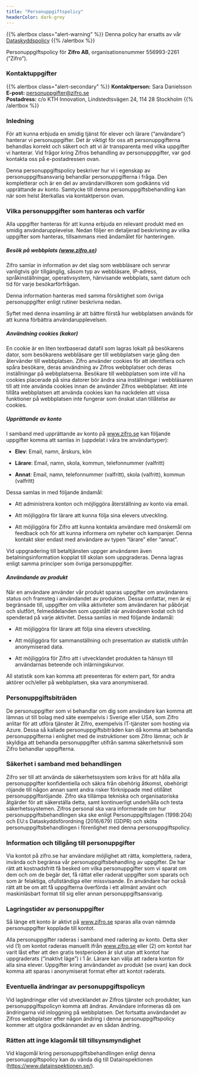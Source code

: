 ```yaml
---
title: "Personuppgiftspolicy"
headerColor: dark-grey
---
```


{{% alertbox class="alert-warning" %}}
Denna policy har ersatts av vår [Dataskyddspolicy](/dataskyddspolicy)
{{% /alertbox %}}

Personuppgiftspolicy för **Zifro AB**, organisationsnummer 556993-2261 (”Zifro”).

### Kontaktuppgifter

{{% alertbox class="alert-secondary" %}}
**Kontaktperson:** Sara Danielsson <br>
**E-post:** [personuppgifter@zifro.se](mailto:personuppgifter@zifro.se)\
**Postadress:** c/o KTH Innovation, Lindstedtsvägen 24, 114 28 Stockholm
{{% /alertbox %}}

### Inledning

För att kunna erbjuda en smidig tjänst för elever och lärare
(“användare”) hanterar vi personuppgifter. Det är viktigt för
oss att personuppgifterna behandlas korrekt och säkert och att vi är
transparenta med vilka uppgifter vi hanterar. Vid frågor kring Zifros
behandling av personupppgifter, var god kontakta oss på e-postadressen
ovan.

Denna personuppgiftspolicy beskriver hur vi i egenskap av
personuppgiftsansvarig behandlar personuppgifterna i fråga. Den
kompletterar och är en del av användarvillkoren som godkänns vid
upprättande av konto. Samtycke till denna personuppgiftsbehandling kan
när som helst återkallas via kontaktperson ovan.

### Vilka personuppgifter som hanteras och varför

Alla uppgifter hanteras för att kunna erbjuda en relevant produkt med
en smidig användarupplevelse. Nedan följer en detaljerad beskrivning
av vilka uppgifter som hanteras, tillsammans med ändamålet för
hanteringen.

##### Besök på webbplats (www.zifro.se)

Zifro samlar in information av det slag som webbläsare och servrar
vanligtvis gör tillgänglig, såsom typ av webbläsare, IP-adress,
språkinställningar, operativsystem, hänvisande webbplats, samt datum
och tid för varje besökarförfrågan.

Denna information hanteras med samma försiktighet som övriga
personuppgifter enligt rutiner beskrivna nedan.

Syftet med denna insamling är att bättre förstå hur webbplatsen
används för att kunna förbättra användarupplevelsen.

##### Användning cookies (kakor)

En cookie är en liten textbaserad datafil som lagras lokalt på
besökarens dator, som besökarens webbläsare ger till webbplatsen
varje gång den återvänder till webbplatsen. Zifro använder cookies
för att identifiera och spåra besökare, deras användning av Zifros
webbplatser och deras inställningar på webbplatserna. Besökare till
webbplatsen som inte vill ha cookies placerade på sina datorer bör
ändra sina inställningar i webbläsaren till att inte använda cookies
innan de använder Zifros webbplatser. Att inte tillåta webbplatsen att
använda cookies kan ha nackdelen att vissa funktioner på webbplatsen
inte fungerar som önskat utan tillåtelse av cookies.

##### Upprättande av konto

I samband med upprättande av konto på www.zifro.se kan följande
uppgifter komma att samlas in (uppdelat i våra tre användartyper):

- **Elev**: Email, namn, årskurs, kön

- **Lärare**: Email, namn, skola, kommun, telefonnummer (valfritt)

- **Annat**: Email, namn, telefonnummer (valfritt), skola (valfritt), kommun
  (valfritt)

Dessa samlas in med följande ändamål:

- Att administrera konton och möjliggöra återställning av konto via email.

- Att möjliggöra för lärare att kunna följa sina elevers utveckling.

- Att möjliggöra för Zifro att kunna kontakta användare med
  önskemål om feedback och för att kunna informera om nyheter och
  kampanjer. Denna kontakt sker endast med användare av typen “lärare”
  eller “annat”.

Vid uppgradering till betaltjänsten uppger användaren även
betalningsinformation kopplat till skolan som uppgraderas. Denna lagras
enligt samma principer som övriga personuppgifter.

##### Användande av produkt

När en användare använder vår produkt sparas uppgifter om användarens
status och framsteg i användandet av produkten. Dessa omfattar, men är
ej begränsade till, uppgifter om vilka aktiviteter som användaren har
påbörjat och slutfört, felmeddelanden som uppstått när användaren
kodat och tid spenderad på varje aktivitet. Dessa samlas in med följande
ändamål:

- Att möjliggöra för lärare att följa sina elevers utveckling.

- Att möjliggöra för sammanställning och presentation av statistik utifrån
  anonymiserad data.

- Att möjliggöra för Zifro att i utvecklandet produkten ta hänsyn till
  användarnas beteende och inlärningskurvor.

All statistik som kan komma att presenteras för extern part, för andra
aktörer och/eller på webbplatsen, ska vara anonymiserad.

### Personuppgiftsbiträden

De personuppgifter som vi behandlar om dig som användare kan komma att
lämnas ut till bolag med säte exempelvis i Sverige eller USA, som Zifro
anlitar för att utföra tjänster åt Zifro, exempelvis IT-tjänster
som hosting via Azure. Dessa så kallade personuppgiftsbiträden kan då
komma att behandla personuppgifterna i enlighet med de instruktioner som
Zifro lämnar, och är skyldiga att behandla personuppgifter utifrån
samma säkerhetsnivå som Zifro behandlar uppgifterna.

### Säkerhet i samband med behandlingen

Zifro ser till att använda de säkerhetssystem som krävs för att
hålla alla personuppgifter konfidentiella och säkra från obehörig
åtkomst, obehörigt röjande till någon annan samt andra risker
förknippade med otillåtet personuppgiftsröjande. Zifro ska tillämpa
tekniska och organisatoriska åtgärder för att säkerställa detta,
samt kontinuerligt underhålla och testa säkerhetssystemen. Zifros
personal ska vara informerade om hur personuppgiftsbehandlingen ska ske
enligt Personuppgiftslagen (1998:204) och EU:s Dataskyddsförordning
(2016/679) (GDPR) och sköta personuppgiftsbehandlingen i förenlighet
med denna personuppgiftspolicy.

### Information och tillgång till personuppgifter

Via kontot på zifro.se har användare möjlighet att rätta,
komplettera, radera, invända och begränsa vår personuppgiftsbehandling
av uppgifter. De har rätt att kostnadsfritt få besked om vilka
personuppgifter som vi sparat om dem och om de begär det, få rättat
eller raderat uppgifter som sparats och som är felaktiga, ofullständiga
eller missvisande. En användare har också rätt att be om att få
uppgifterna överförda i ett allmänt använt och maskinläsbart format
till sig eller annan personuppgiftsansvarig.

### Lagringstider av personuppgifter

Så länge ett konto är aktivt på www.zifro.se sparas alla ovan nämnda
personuppgifter kopplade till kontot.

Alla personuppgifter raderas i samband med radering av konto. Detta sker
vid (1) om kontot raderas manuellt ifrån www.zifro.se eller (2) om kontot
har varit låst efter att den gratis testperioden är slut utan att kontot
har uppgraderats (“inaktivt läge”) i 1 år. Lärare kan välja att
radera konton för alla sina elever. Uppgifter kring användandet av
produkt (se ovan) kan dock komma att sparas i anonymiserat format efter
att kontot raderats.

### Eventuella ändringar av personuppgiftspolicyn

Vid lagändringar eller vid utvecklandet av Zifros tjänster och
produkter, kan personuppgiftspolicyn komma att ändras. Användare
informeras då om ändringarna vid inloggning på webbplatsen. Det
fortsatta användandet av Zifros webbplatser efter någon ändring
i denna personuppgiftspolicy kommer att utgöra godkännandet av en
sådan ändring.

### Rätten att inge klagomål till tillsynsmyndighet

Vid klagomål kring personuppgiftsbehandlingen enligt denna
personuppgiftspolicy kan du vända dig till Datainspektionen
(<https://www.datainspektionen.se/>).
